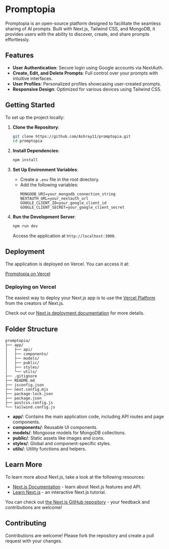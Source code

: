 # Promptopia

Promptopia is an open-source platform designed to facilitate the seamless sharing of AI prompts. Built with Next.js, Tailwind CSS, and MongoDB, it provides users with the ability to discover, create, and share prompts effortlessly.

## Features

- **User Authentication**: Secure login using Google accounts via NextAuth.
- **Create, Edit, and Delete Prompts**: Full control over your prompts with intuitive interfaces.
- **User Profiles**: Personalized profiles showcasing user-created prompts.
- **Responsive Design**: Optimized for various devices using Tailwind CSS.

## Getting Started

To set up the project locally:

1. **Clone the Repository**:
   ```bash
   git clone https://github.com/Ashray11/promptopia.git
   cd promptopia
   ```

2. **Install Dependencies**:
   ```bash
   npm install
   ```

3. **Set Up Environment Variables**:
   - Create a `.env` file in the root directory.
   - Add the following variables:
     ```
     MONGODB_URI=your_mongodb_connection_string
     NEXTAUTH_URL=your_nextauth_url
     GOOGLE_CLIENT_ID=your_google_client_id
     GOOGLE_CLIENT_SECRET=your_google_client_secret
     ```

4. **Run the Development Server**:
   ```bash
   npm run dev
   ```
   Access the application at `http://localhost:3000`.

## Deployment

The application is deployed on Vercel. You can access it at:

[Promptopia on Vercel](https://promptopia-beta-henna.vercel.app/)

### Deploying on Vercel

The easiest way to deploy your Next.js app is to use the [Vercel Platform](https://vercel.com/new?utm_medium=default-template&filter=next.js&utm_source=create-next-app&utm_campaign=create-next-app-readme) from the creators of Next.js.

Check out our [Next.js deployment documentation](https://nextjs.org/docs/deployment) for more details.

## Folder Structure

```
promptopia/
├── app/
│   ├── api/
│   ├── components/
│   ├── models/
│   ├── public/
│   ├── styles/
│   └── utils/
├── .gitignore
├── README.md
├── jsconfig.json
├── next.config.mjs
├── package-lock.json
├── package.json
├── postcss.config.js
└── tailwind.config.js
```

- **app/**: Contains the main application code, including API routes and page components.
- **components/**: Reusable UI components.
- **models/**: Mongoose models for MongoDB collections.
- **public/**: Static assets like images and icons.
- **styles/**: Global and component-specific styles.
- **utils/**: Utility functions and helpers.

## Learn More

To learn more about Next.js, take a look at the following resources:

- [Next.js Documentation](https://nextjs.org/docs) - learn about Next.js features and API.
- [Learn Next.js](https://nextjs.org/learn) - an interactive Next.js tutorial.

You can check out [the Next.js GitHub repository](https://github.com/vercel/next.js/) - your feedback and contributions are welcome!

## Contributing

Contributions are welcome! Please fork the repository and create a pull request with your changes.
